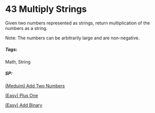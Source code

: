 # 43 Multiply Strings

Given two numbers represented as strings, return multiplication of the numbers as a string.

Note: The numbers can be arbitrarily large and are non-negative.

##### Tags:

Math, String

##### SP:

[(Meduim) Add Two Numbers](https://leetcode.com/problems/add-two-numbers/)

[(Easy) Plus One](https://leetcode.com/problems/plus-one/)

[(Easy) Add Binary](https://leetcode.com/problems/add-binary/)

